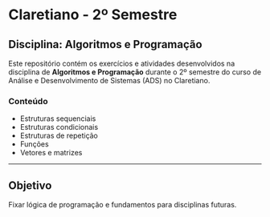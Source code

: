 # Claretiano - 2º Semestre
## Disciplina: Algoritmos e Programação

Este repositório contém os exercícios e atividades desenvolvidos na disciplina de **Algoritmos e Programação** durante o 2º semestre do curso de Análise e Desenvolvimento de Sistemas (ADS) no Claretiano.

### Conteúdo
- Estruturas sequenciais
- Estruturas condicionais
- Estruturas de repetição
- Funções
- Vetores e matrizes

---

## Objetivo
Fixar lógica de programação e fundamentos para disciplinas futuras.
